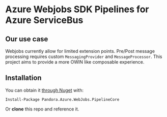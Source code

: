 # Azure Webjobs SDK Pipelines for Azure ServiceBus

## Our use case
Webjobs currently allow for limited extension points. Pre/Post message processing requires custom `MessagingProvider` and `MessageProcessor`. This project aims to provide a more OWIN like composable experience.

## Installation

You can obtain it [through Nuget](https://www.nuget.org/packages/Pandora.Azure.WebJobs.PipelineCore/) with:

    Install-Package Pandora.Azure.WebJobs.PipelineCore

Or **clone** this repo and reference it.
